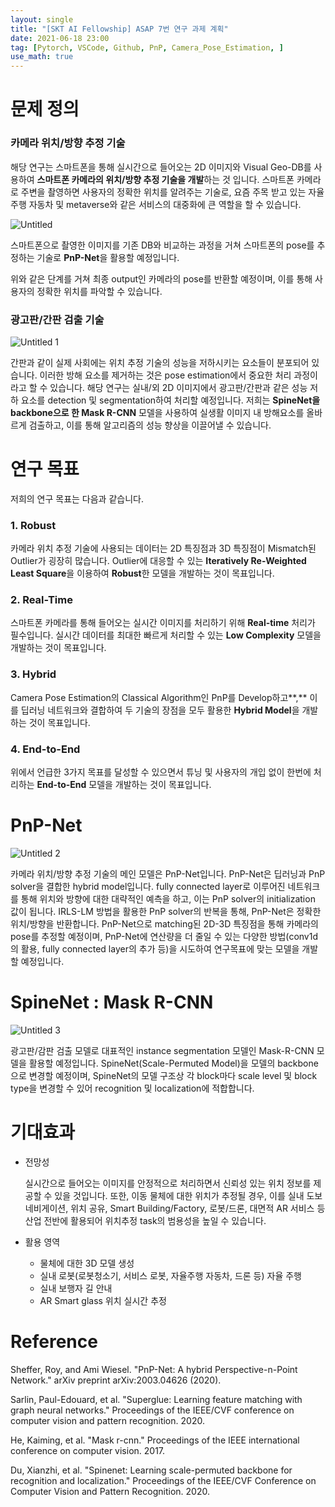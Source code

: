 ```yaml
---
layout: single
title: "[SKT AI Fellowship] ASAP 7번 연구 과제 계획"
date: 2021-06-18 23:00
tag: [Pytorch, VSCode, Github, PnP, Camera_Pose_Estimation, ]
use_math: true
---
```



# 문제 정의

### 카메라 위치/방향 추정 기술

해당 연구는 스마트폰을 통해 실시간으로 들어오는 2D 이미지와 Visual Geo-DB를 사용하여 **스마트폰 카메라의 위치/방향 추정 기술을 개발**하는 것 입니다. 스마트폰 카메라로 주변을 촬영하면 사용자의 정확한 위치를 알려주는 기술로, 요즘 주목 받고 있는 자율주행 자동차 및 metaverse와 같은 서비스의 대중화에 큰 역할을 할 수 있습니다. 

![Untitled](https://user-images.githubusercontent.com/68378932/122576304-82990f80-d08c-11eb-9518-ae4cb6c9ebae.png)

스마트폰으로 촬영한 이미지를 기존 DB와 비교하는 과정을 거쳐 스마트폰의 pose를 추정하는 기술로 **PnP-Net**을 활용할 예정입니다. 

위와 같은 단계를 거쳐 최종 output인 카메라의 pose를 반환할 예정이며, 이를 통해 사용자의 정확한 위치를 파악할 수 있습니다. 



### 광고판/간판 검출 기술
![Untitled 1](https://user-images.githubusercontent.com/68378932/122576289-8036b580-d08c-11eb-9023-b9393fb37a11.png)

간판과 같이 실제 사회에는 위치 추정 기술의 성능을 저하시키는 요소들이 분포되어 있습니다. 이러한 방해 요소를 제거하는 것은 pose estimation에서 중요한 처리 과정이라고 할 수 있습니다.  해당 연구는 실내/외 2D 이미지에서 광고판/간판과 같은 성능 저하 요소를 detection 및 segmentation하여 처리할 예정입니다. 저희는 **SpineNet을 backbone으로 한 Mask R-CNN** 모델을 사용하여 실생활 이미지 내 방해요소를 올바르게 검출하고, 이를 통해 알고리즘의 성능 향상을 이끌어낼 수 있습니다. 




# 연구 목표

저희의 연구 목표는 다음과 같습니다.

### 1. **Robust**
카메라 위치 추정 기술에 사용되는 데이터는 2D 특징점과 3D 특징점이 Mismatch된 Outlier가 굉장히 많습니다. Outlier에 대응할 수 있는 **Iteratively Re-Weighted Least Square**을 이용하여 **Robust**한 모델을 개발하는 것이 목표입니다.
### 2. Real-Time
스마트폰 카메라를 통해 들어오는 실시간 이미지를 처리하기 위해 **Real-time** 처리가 필수입니다.
실시간 데이터를 최대한 빠르게 처리할 수 있는 **Low Complexity** 모델을 개발하는 것이 목표입니다.
### 3. Hybrid
Camera Pose Estimation의 Classical Algorithm인 PnP를 Develop하고**,** 이를 딥러닝 네트워크와 결합하여 두 기술의 장점을 모두 활용한 **Hybrid Model**을 개발 하는 것이 목표입니다. 
### 4. End-to-End
위에서 언급한 3가지 목표를 달성할 수 있으면서 튜닝 및 사용자의 개입 없이 한번에 처리하는 **End-to-End** 모델을 개발하는 것이 목표입니다.




# PnP-Net
![Untitled 2](https://user-images.githubusercontent.com/68378932/122576297-82007900-d08c-11eb-9796-a923492356dc.png)

카메라 위치/방향 추정 기술의 메인 모델은 PnP-Net입니다. PnP-Net은 딥러닝과 PnP solver을 결합한 hybrid model입니다. fully connected layer로 이루어진 네트워크를 통해 위치와 방향에 대한 대략적인 예측을 하고, 이는 PnP solver의 initialization 값이 됩니다. IRLS-LM 방법을 활용한 PnP solver의 반복을 통해, PnP-Net은 정확한 위치/방향을 반환합니다. 
 PnP-Net으로 matching된 2D-3D 특징점을 통해 카메라의 pose를 추정할 예정이며, PnP-Net에 연산량을 더 줄일 수 있는 다양한 방법(conv1d의 활용, fully connected layer의 추가 등)을 시도하여 연구목표에 맞는 모델을 개발할 예정입니다. 



# SpineNet : Mask R-CNN
![Untitled 3](https://user-images.githubusercontent.com/68378932/122576301-82007900-d08c-11eb-92db-c10165648f37.png)

광고판/감판 검출 모델로 대표적인 instance segmentation 모델인 Mask-R-CNN 모델을 활용할 예정입니다. SpineNet(Scale-Permuted Model)을 모델의 backbone으로 변경할 예정이며, SpineNet의 모델 구조상 각 block마다 scale level 및 block type을 변경할 수 있어 recognition 및 localization에 적합합니다.  




# 기대효과
- 전망성

  실시간으로 들어오는 이미지를 안정적으로 처리하면서 신뢰성 있는 위치 정보를 제공할 수 있을 것입니다. 또한, 이동 물체에 대한 위치가 추정될 경우, 이를 실내 도보 네비게이션, 위치 공유, Smart Building/Factory, 로봇/드론, 대면적 AR 서비스 등 산업 전반에 활용되어 위치추정 task의 범용성을 높일 수 있습니다. 

- 활용 영역

  - 물체에 대한 3D 모델 생성
  - 실내 로봇(로봇청소기, 서비스 로봇, 자율주행 자동차, 드론 등) 자율 주행
  - 실내 보행자 길 안내
  - AR Smart glass 위치 실시간 추정



# Reference

Sheffer, Roy, and Ami Wiesel. "PnP-Net: A hybrid Perspective-n-Point Network." arXiv preprint arXiv:2003.04626 (2020).

Sarlin, Paul-Edouard, et al. "Superglue: Learning feature matching with graph neural networks." Proceedings of the IEEE/CVF conference on computer vision and pattern recognition. 2020.

He, Kaiming, et al. "Mask r-cnn." Proceedings of the IEEE international conference on computer vision. 2017.

Du, Xianzhi, et al. "Spinenet: Learning scale-permuted backbone for recognition and localization." Proceedings of the IEEE/CVF Conference on Computer Vision and Pattern Recognition. 2020.


